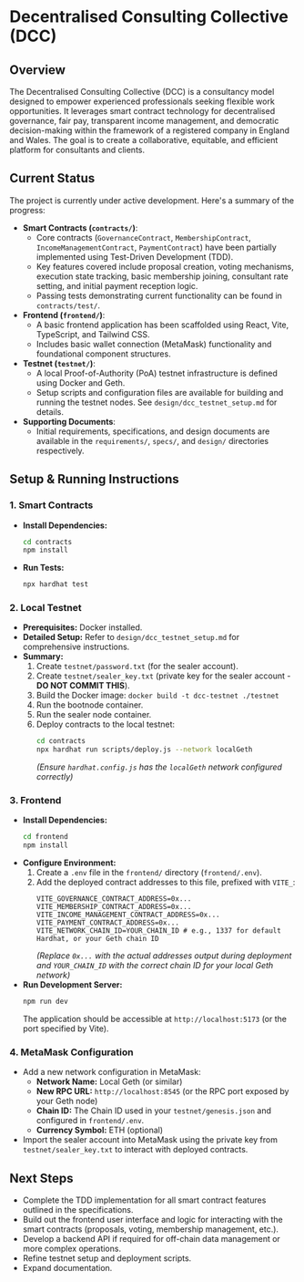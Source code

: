 # Decentralised Consulting Collective (DCC)

## Overview

The Decentralised Consulting Collective (DCC) is a consultancy model designed to empower experienced professionals seeking flexible work opportunities. It leverages smart contract technology for decentralised governance, fair pay, transparent income management, and democratic decision-making within the framework of a registered company in England and Wales. The goal is to create a collaborative, equitable, and efficient platform for consultants and clients.

## Current Status

The project is currently under active development. Here's a summary of the progress:

*   **Smart Contracts (`contracts/`)**:
    *   Core contracts (`GovernanceContract`, `MembershipContract`, `IncomeManagementContract`, `PaymentContract`) have been partially implemented using Test-Driven Development (TDD).
    *   Key features covered include proposal creation, voting mechanisms, execution state tracking, basic membership joining, consultant rate setting, and initial payment reception logic.
    *   Passing tests demonstrating current functionality can be found in `contracts/test/`.
*   **Frontend (`frontend/`)**:
    *   A basic frontend application has been scaffolded using React, Vite, TypeScript, and Tailwind CSS.
    *   Includes basic wallet connection (MetaMask) functionality and foundational component structures.
*   **Testnet (`testnet/`)**:
    *   A local Proof-of-Authority (PoA) testnet infrastructure is defined using Docker and Geth.
    *   Setup scripts and configuration files are available for building and running the testnet nodes. See `design/dcc_testnet_setup.md` for details.
*   **Supporting Documents**:
    *   Initial requirements, specifications, and design documents are available in the `requirements/`, `specs/`, and `design/` directories respectively.

## Setup & Running Instructions

### 1. Smart Contracts

*   **Install Dependencies:**
    ```bash
    cd contracts
    npm install
    ```
*   **Run Tests:**
    ```bash
    npx hardhat test
    ```

### 2. Local Testnet

*   **Prerequisites:** Docker installed.
*   **Detailed Setup:** Refer to `design/dcc_testnet_setup.md` for comprehensive instructions.
*   **Summary:**
    1.  Create `testnet/password.txt` (for the sealer account).
    2.  Create `testnet/sealer_key.txt` (private key for the sealer account - **DO NOT COMMIT THIS**).
    3.  Build the Docker image: `docker build -t dcc-testnet ./testnet`
    4.  Run the bootnode container.
    5.  Run the sealer node container.
    6.  Deploy contracts to the local testnet:
        ```bash
        cd contracts
        npx hardhat run scripts/deploy.js --network localGeth
        ```
        *(Ensure `hardhat.config.js` has the `localGeth` network configured correctly)*

### 3. Frontend

*   **Install Dependencies:**
    ```bash
    cd frontend
    npm install
    ```
*   **Configure Environment:**
    1.  Create a `.env` file in the `frontend/` directory (`frontend/.env`).
    2.  Add the deployed contract addresses to this file, prefixed with `VITE_`:
        ```dotenv
        VITE_GOVERNANCE_CONTRACT_ADDRESS=0x...
        VITE_MEMBERSHIP_CONTRACT_ADDRESS=0x...
        VITE_INCOME_MANAGEMENT_CONTRACT_ADDRESS=0x...
        VITE_PAYMENT_CONTRACT_ADDRESS=0x...
        VITE_NETWORK_CHAIN_ID=YOUR_CHAIN_ID # e.g., 1337 for default Hardhat, or your Geth chain ID
        ```
        *(Replace `0x...` with the actual addresses output during deployment and `YOUR_CHAIN_ID` with the correct chain ID for your local Geth network)*
*   **Run Development Server:**
    ```bash
    npm run dev
    ```
    The application should be accessible at `http://localhost:5173` (or the port specified by Vite).

### 4. MetaMask Configuration

*   Add a new network configuration in MetaMask:
    *   **Network Name:** Local Geth (or similar)
    *   **New RPC URL:** `http://localhost:8545` (or the RPC port exposed by your Geth node)
    *   **Chain ID:** The Chain ID used in your `testnet/genesis.json` and configured in `frontend/.env`.
    *   **Currency Symbol:** ETH (optional)
*   Import the sealer account into MetaMask using the private key from `testnet/sealer_key.txt` to interact with deployed contracts.

## Next Steps

*   Complete the TDD implementation for all smart contract features outlined in the specifications.
*   Build out the frontend user interface and logic for interacting with the smart contracts (proposals, voting, membership management, etc.).
*   Develop a backend API if required for off-chain data management or more complex operations.
*   Refine testnet setup and deployment scripts.
*   Expand documentation.